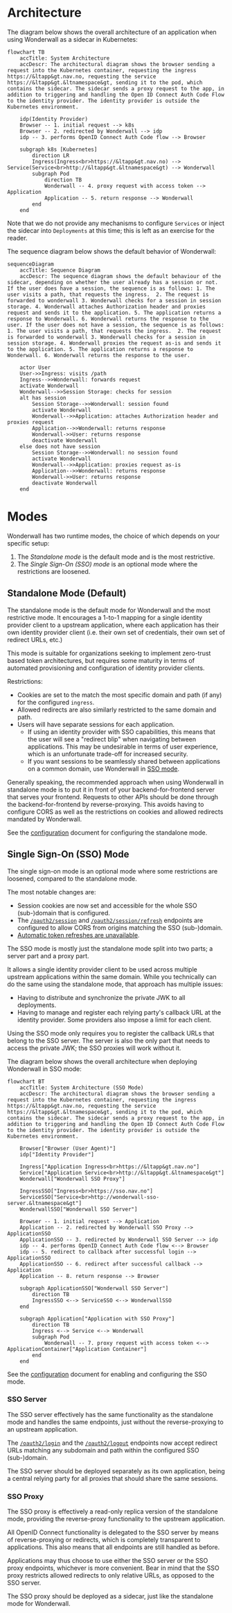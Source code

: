 # Architecture

The diagram below shows the overall architecture of an application when using Wonderwall as a sidecar in Kubernetes:

```mermaid
flowchart TB
    accTitle: System Architecture
    accDescr: The architectural diagram shows the browser sending a request into the Kubernetes container, requesting the ingress https://&ltapp&gt.nav.no, requesting the service https://&ltapp&gt.&ltnamespace&gt, sending it to the pod, which contains the sidecar. The sidecar sends a proxy request to the app, in addition to triggering and handling the Open ID Connect Auth Code Flow to the identity provider. The identity provider is outside the Kubernetes environment.

    idp(Identity Provider)
    Browser -- 1. initial request --> k8s
    Browser -- 2. redirected by Wonderwall --> idp
    idp -- 3. performs OpenID Connect Auth Code flow --> Browser

    subgraph k8s [Kubernetes]
        direction LR
        Ingress(Ingress<br>https://&ltapp&gt.nav.no) --> Service(Service<br>http://&ltapp&gt.&ltnamespace&gt) --> Wonderwall
        subgraph Pod
            direction TB
            Wonderwall -- 4. proxy request with access token --> Application
            Application -- 5. return response --> Wonderwall
        end
    end
```

Note that we do not provide any mechanisms to configure `Services` or inject the sidecar into `Deployments` at this time; this is left as an exercise for the reader.

The sequence diagram below shows the default behavior of Wonderwall:

```mermaid
sequenceDiagram
    accTitle: Sequence Diagram
    accDescr: The sequence diagram shows the default behaviour of the sidecar, depending on whether the user already has a session or not. If the user does have a session, the sequence is as follows: 1. The user visits a path, that requests the ingress.  2. The request is forwarded to wonderwall 3. Wonderwall checks for a session in session storage. 4. Wonderwall attaches Authorization header and proxies request and sends it to the application. 5. The application returns a response to Wonderwall. 6. Wonderwall returns the response to the user. If the user does not have a session, the sequence is as follows: 1. The user visits a path, that requests the ingress.  2. The request is forwarded to wonderwall 3. Wonderwall checks for a session in session storage. 4. Wonderwall proxies the request as-is and sends it to the application. 5. The application returns a response to Wonderwall. 6. Wonderwall returns the response to the user.

    actor User
    User->>Ingress: visits /path
    Ingress-->>Wonderwall: forwards request
    activate Wonderwall
    Wonderwall-->>Session Storage: checks for session
    alt has session
        Session Storage-->>Wonderwall: session found
        activate Wonderwall
        Wonderwall-->>Application: attaches Authorization header and proxies request
        Application-->>Wonderwall: returns response
        Wonderwall->>User: returns response
        deactivate Wonderwall
    else does not have session
        Session Storage-->>Wonderwall: no session found
        activate Wonderwall
        Wonderwall-->>Application: proxies request as-is
        Application-->>Wonderwall: returns response
        Wonderwall->>User: returns response
        deactivate Wonderwall
    end
```

# Modes

Wonderwall has two runtime modes, the choice of which depends on your specific setup:

1. The _Standalone mode_ is the default mode and is the most restrictive.
2. The _Single Sign-On (SSO) mode_ is an optional mode where the restrictions are loosened.

## Standalone Mode (Default)

The standalone mode is the default mode for Wonderwall and the most restrictive mode.
It encourages a 1-to-1 mapping for a single identity provider client to a upstream application, where each application has their own identity provider client (i.e. their own set of credentials, their own set of redirect URLs, etc.)

This mode is suitable for organizations seeking to implement zero-trust based token architectures, but requires some maturity in terms of automated provisioning and configuration of identity provider clients.

Restrictions:

- Cookies are set to the match the most specific domain and path (if any) for the configured `ingress`.
- Allowed redirects are also similarly restricted to the same domain and path.
- Users will have separate sessions for each application.
  - If using an identity provider with SSO capabilities, this means that the user will see a "redirect blip" when navigating between applications. This may be undesirable in terms of user experience, which is an unfortunate trade-off for increased security.
  - If you want sessions to be seamlessly shared between applications on a common domain, use Wonderwall in [SSO mode](#single-sign-on-sso-mode).

Generally speaking, the recommended approach when using Wonderwall in standalone mode is to put it in front of your backend-for-frontend server that serves your frontend.
Requests to other APIs should be done through the backend-for-frontend by reverse-proxying.
This avoids having to configure CORS as well as the restrictions on cookies and allowed redirects mandated by Wonderwall.

See the [configuration](configuration.md#standalone-mode-default) document for configuring the standalone mode.

## Single Sign-On (SSO) Mode

The single sign-on mode is an optional mode where some restrictions are loosened, compared to the standalone mode.

The most notable changes are:

- Session cookies are now set and accessible for the whole SSO (sub-)domain that is configured.
- The [`/oauth2/session`](endpoints.md#oauth2session) and [`/oauth2/session/refresh`](endpoints.md#oauth2sessionrefresh) endpoints are configured to allow CORS from origins matching the SSO (sub-)domain.
- [Automatic token refreshes are unavailable](sessions.md#automatic-vs-manual-refresh).

The SSO mode is mostly just the standalone mode split into two parts; a server part and a proxy part.

It allows a single identity provider client to be used across multiple upstream applications within the same domain.
While you technically can do the same using the standalone mode, that approach has multiple issues:

- Having to distribute and synchronize the private JWK to all deployments.
- Having to manage and register each relying party's callback URL at the identity provider. Some providers also impose a limit for each client.

Using the SSO mode only requires you to register the callback URLs that belong to the SSO server.
The server is also the only part that needs to access the private JWK; the SSO proxies will work without it.

The diagram below shows the overall architecture when deploying Wonderwall in SSO mode:

```mermaid
flowchart BT
    accTitle: System Architecture (SSO Mode)
    accDescr: The architectural diagram shows the browser sending a request into the Kubernetes container, requesting the ingress https://&ltapp&gt.nav.no, requesting the service https://&ltapp&gt.&ltnamespace&gt, sending it to the pod, which contains the sidecar. The sidecar sends a proxy request to the app, in addition to triggering and handling the Open ID Connect Auth Code Flow to the identity provider. The identity provider is outside the Kubernetes environment.

    Browser["Browser (User Agent)"]
    idp["Identity Provider"]

    Ingress["Application Ingress<br>https://&ltapp&gt.nav.no"]
    Service["Application Service<br>http://&ltapp&gt.&ltnamespace&gt"]
    Wonderwall["Wonderwall SSO Proxy"]

    IngressSSO["Ingress<br>https://sso.nav.no"]
    ServiceSSO["Service<br>http://wonderwall-sso-server.&ltnamespace&gt"]
    WonderwallSSO["Wonderwall SSO Server"]

    Browser -- 1. initial request --> Application
    Application -- 2. redirected by Wonderwall SSO Proxy --> ApplicationSSO
    ApplicationSSO -- 3. redirected by Wonderwall SSO Server --> idp
    idp -- 4. performs OpenID Connect Auth Code flow <--> Browser
    idp -- 5. redirect to callback after successful login --> ApplicationSSO
    ApplicationSSO -- 6. redirect after successful callback --> Application
    Application -- 8. return response --> Browser

    subgraph ApplicationSSO["Wonderwall SSO Server"]
        direction TB
        IngressSSO <--> ServiceSSO <--> WonderwallSSO
    end

    subgraph Application["Application with SSO Proxy"]
        direction TB
        Ingress <--> Service <--> Wonderwall
        subgraph Pod
            Wonderwall -- 7. proxy request with access token <--> ApplicationContainer["Application Container"]
        end
    end
```

See the [configuration](configuration.md#single-sign-on-sso-mode) document for enabling and configuring the SSO mode.

### SSO Server

The SSO server effectively has the same functionality as the standalone mode and handles the same endpoints, just without the reverse-proxying to an upstream application.

The [`/oauth2/login`](endpoints.md#oauth2login) and the [`/oauth2/logout`](endpoints.md#oauth2logout) endpoints now accept redirect URLs matching any subdomain and path within the configured SSO (sub-)domain.

The SSO server should be deployed separately as its own application, being a central relying party for all proxies that should share the same sessions.

### SSO Proxy

The SSO proxy is effectively a read-only replica version of the standalone mode, providing the reverse-proxy functionality to the upstream application.

All OpenID Connect functionality is delegated to the SSO server by means of reverse-proxying or redirects, which is completely transparent to applications.
This also means that all endpoints are still handled as before.

Applications may thus choose to use either the SSO server or the SSO proxy endpoints, whichever is more convenient.
Bear in mind that the SSO proxy restricts allowed redirects to only relative URLs, as opposed to the SSO server.

The SSO proxy should be deployed as a sidecar, just like the standalone mode for Wonderwall.
